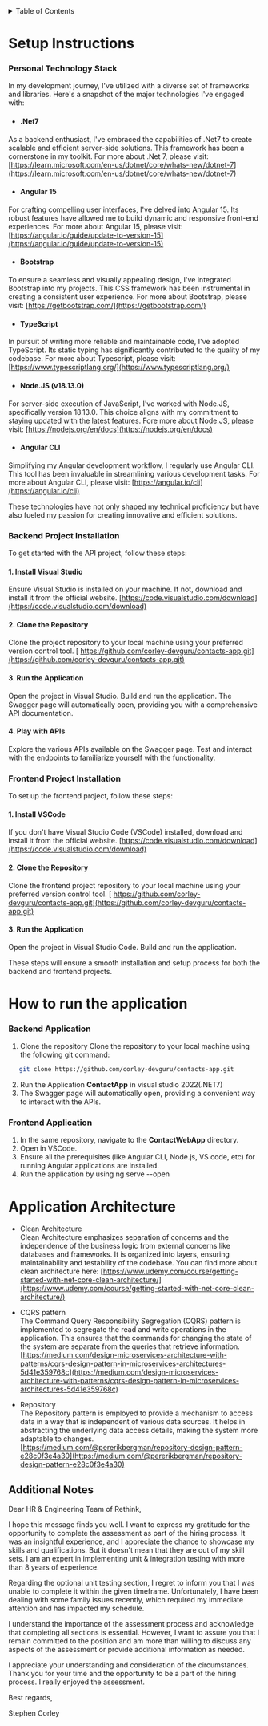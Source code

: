 
<!-- PROJECT LOGO -->

<div align="center">
  
  
</div>



<!-- TABLE OF CONTENTS -->
<details>
  <summary>Table of Contents</summary>
  <ol>
    <li><a href="#setup-instructions">Setup instructions</a>     </li>
     <li><a href="#how-to-run-the-application">How to run the application</a></li>
      <li><a href="#application-architecture">Application Architecture</a></li>
  
   </ol>
</details>



<!-- Setup instructions -->


# Setup Instructions
### Personal Technology Stack

In my development journey, I've utilized with a diverse set of frameworks and libraries. Here's a snapshot of the major technologies I've engaged with:

* #### .Net7
As a backend enthusiast, I've embraced the capabilities of .Net7 to create scalable and efficient server-side solutions. This framework has been a cornerstone in my toolkit. For more about .Net 7, please visit: [https://learn.microsoft.com/en-us/dotnet/core/whats-new/dotnet-7](https://learn.microsoft.com/en-us/dotnet/core/whats-new/dotnet-7)

* #### Angular 15
For crafting compelling user interfaces, I've delved into Angular 15. Its robust features have allowed me to build dynamic and responsive front-end experiences. For more about Angular 15, please visit: [https://angular.io/guide/update-to-version-15](https://angular.io/guide/update-to-version-15)

* #### Bootstrap
To ensure a seamless and visually appealing design, I've integrated Bootstrap into my projects. This CSS framework has been instrumental in creating a consistent user experience. For more about Bootstrap, please visit: [https://getbootstrap.com/](https://getbootstrap.com/)

* #### TypeScript
In pursuit of writing more reliable and maintainable code, I've adopted TypeScript. Its static typing has significantly contributed to the quality of my codebase. For more about Typescript, please visit: [https://www.typescriptlang.org/](https://www.typescriptlang.org/)

* #### Node.JS (v18.13.0)
For server-side execution of JavaScript, I've worked with Node.JS, specifically version 18.13.0. This choice aligns with my commitment to staying updated with the latest features. Fore more about Node.JS, please visit: [https://nodejs.org/en/docs](https://nodejs.org/en/docs)

* #### Angular CLI
Simplifying my Angular development workflow, I regularly use Angular CLI. This tool has been invaluable in streamlining various development tasks. For more about Angular CLI, please visit: [https://angular.io/cli](https://angular.io/cli)

These technologies have not only shaped my technical proficiency but have also fueled my passion for creating innovative and efficient solutions.



### Backend Project Installation
To get started with the API project, follow these steps:

#### 1. Install Visual Studio

Ensure Visual Studio is installed on your machine. If not, download and install it from the official website. [https://code.visualstudio.com/download](https://code.visualstudio.com/download)
#### 2. Clone the Repository

Clone the project repository to your local machine using your preferred version control tool. [ https://github.com/corley-devguru/contacts-app.git](https://github.com/corley-devguru/contacts-app.git)

#### 3. Run the Application

Open the project in Visual Studio.
Build and run the application.
The Swagger page will automatically open, providing you with a comprehensive API documentation.
#### 4. Play with APIs

Explore the various APIs available on the Swagger page.
Test and interact with the endpoints to familiarize yourself with the functionality.

### Frontend Project Installation
To set up the frontend project, follow these steps:

#### 1. Install VSCode
If you don't have Visual Studio Code (VSCode) installed, download and install it from the official website. [https://code.visualstudio.com/download](https://code.visualstudio.com/download)

#### 2. Clone the Repository

Clone the frontend project repository to your local machine using your preferred version control tool. [ https://github.com/corley-devguru/contacts-app.git](https://github.com/corley-devguru/contacts-app.git)
#### 3. Run the Application

Open the project in Visual Studio Code.
Build and run the application.

These steps will ensure a smooth installation and setup process for both the backend and frontend projects.
   

# How to run the application
### Backend Application
1. Clone the repository
   Clone the repository to your local machine using the following git command:
```bash
   git clone https://github.com/corley-devguru/contacts-app.git
```
2. Run the Application **ContactApp** in visual studio 2022(.NET7)
3. The Swagger page will automatically open, providing a convenient way to interact with the APIs.

### Frontend Application
1. In the same repository, navigate to the **ContactWebApp** directory.
2. Open in VSCode.
3. Ensure all the prerequisites (like Angular CLI, Node.js, VS code, etc) for running Angular applications are installed.
4. Run the application by using ng serve --open
     
   
# Application Architecture

* Clean Architecture\
Clean Architecture emphasizes separation of concerns and the independence of the business logic from external concerns like databases and frameworks. It is organized into layers, ensuring maintainability and testability of the codebase. You can find more about clean architecture here: [https://www.udemy.com/course/getting-started-with-net-core-clean-architecture/](https://www.udemy.com/course/getting-started-with-net-core-clean-architecture/)


* CQRS pattern\
The Command Query Responsibility Segregation (CQRS) pattern is implemented to segregate the read and write operations in the application. This ensures that the commands for changing the state of the system are separate from the queries that retrieve information. [https://medium.com/design-microservices-architecture-with-patterns/cqrs-design-pattern-in-microservices-architectures-5d41e359768c](https://medium.com/design-microservices-architecture-with-patterns/cqrs-design-pattern-in-microservices-architectures-5d41e359768c)


* Repository\
The Repository pattern is employed to provide a mechanism to access data in a way that is independent of various data sources. It helps in abstracting the underlying data access details, making the system more adaptable to changes. [https://medium.com/@pererikbergman/repository-design-pattern-e28c0f3e4a30](https://medium.com/@pererikbergman/repository-design-pattern-e28c0f3e4a30)

  
## Additional Notes

Dear HR & Engineering Team of Rethink,

I hope this message finds you well. I want to express my gratitude for the opportunity to complete the assessment as part of the hiring process. It was an insightful experience, and I appreciate the chance to showcase my skills and qualifications. But it doesn't mean that they are out of my skill sets. I am an expert in implementing unit & integration testing with more than 8 years of experience.

Regarding the optional unit testing section, I regret to inform you that I was unable to complete it within the given timeframe. Unfortunately, I have been dealing with some family issues recently, which required my immediate attention and has impacted my schedule. 

I understand the importance of the assessment process and acknowledge that completing all sections is essential. However, I want to assure you that I remain committed to the position and am more than willing to discuss any aspects of the assessment or provide additional information as needed.

I appreciate your understanding and consideration of the circumstances. Thank you for your time and the opportunity to be a part of the hiring process. I really enjoyed the assessment.

Best regards,

Stephen Corley









